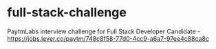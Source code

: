 # full-stack-challenge
PaytmLabs interview challenge for Full Stack Developer Candidate - https://jobs.lever.co/paytm/748c8f58-77d0-4cc9-a6a7-97ee4c88ca8c
